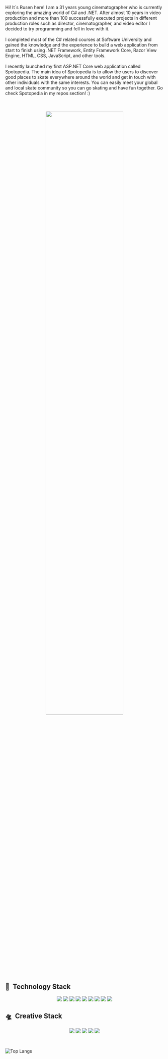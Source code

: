 Hi! It`s Rusen here! I am a 31 years young cinematographer who is currently exploring the amazing world of C# and .NET. After almost 10 years in video production and more than 100 successfully executed projects in different production roles such as director, cinematographer, and video editor I decided to try programming and fell in love with it.
<br>
<br>
I completed most of the C# related courses at Software University and gained the knowledge and the experience to build a web application from start to finish using .NET Framework, Entity Framework Core, Razor View Engine, HTML, CSS, JavaScript, and other tools.
<br>
<br>
I recently launched my first ASP.NET Core web application called Spotopedia. The main idea of Spotopedia is to allow the users to discover good places to skate everywhere around the world and get in touch with other individuals with the same interests. You can easily meet your global and local skate community so you can go skating and have fun together. Go check Spotopedia in my repos section! :)

<p align="center">
 <br />
  <br />
  <img width="70%" src="https://media.giphy.com/media/ZVik7pBtu9dNS/giphy.gif"><br />

  ## :rocket: &nbsp;Technology Stack
  <p align='center'>
    <img src="https://img.shields.io/badge/C%23-239120?style=for-the-badge&logo=c-sharp&logoColor=white">
    <img src="https://img.shields.io/badge/.NET-512BD4?style=for-the-badge&logo=dotnet&logoColor=white">
    <img src="https://img.shields.io/badge/Microsoft%20SQL%20Server-CC2927?style=for-the-badge&logo=microsoft%20sql%20server&logoColor=white">
    <img src="https://img.shields.io/badge/JavaScript-323330?style=for-the-badge&logo=javascript&logoColor=F7DF1E">
    <img src="https://img.shields.io/badge/HTML5-E34F26?style=for-the-badge&logo=html5&logoColor=white">
    <img src="https://img.shields.io/badge/CSS3-1572B6?style=for-the-badge&logo=css3&logoColor=white">
    <img src="https://img.shields.io/badge/Bootstrap-563D7C?style=for-the-badge&logo=bootstrap&logoColor=white">
    <img src="https://img.shields.io/badge/Microsoft_Azure-0089D6?style=for-the-badge&logo=microsoft-azure&logoColor=white">
    <img src="https://img.shields.io/badge/Wordpress-21759B?style=for-the-badge&logo=wordpress&logoColor=white">

  </p>
  
  ## :flying_saucer: &nbsp;Creative Stack
  <p align='center'>
    <img src="https://img.shields.io/badge/Adobe%20Creative%20Cloud-DA1F26?style=for-the-badge&logo=Adobe%20Creative%20Cloud&logoColor=white">
    <img src="https://img.shields.io/badge/Adobe%20Premiere%20Pro-9999FF?style=for-the-badge&logo=Adobe%20Premiere%20Pro&logoColor=white">
    <img src="https://img.shields.io/badge/Adobe%20after%20affects-CF96FD?style=for-the-badge&logo=Adobe%20after%20effects&logoColor=393665">
    <img src="https://img.shields.io/badge/Adobe%20Photoshop-31A8FF?style=for-the-badge&logo=Adobe%20Photoshop&logoColor=black">
    <img src="https://img.shields.io/badge/Adobe%20Illustrator-FF9A00?style=for-the-badge&logo=adobe%20illustrator&logoColor=white">
  </p>

  <br />

![Top Langs](https://github-readme-stats.vercel.app/api/top-langs/?username=rusenminchev&theme=default)

<!--
**rusenminchev/rusenminchev** is a ✨ _special_ ✨ repository because its `README.md` (this file) appears on your GitHub profile.

Here are some ideas to get you started:

- 🔭 I’m currently working on ...
- 🌱 I’m currently learning ...
- 👯 I’m looking to collaborate on ...
- 🤔 I’m looking for help with ...
- 💬 Ask me about ...
- 📫 How to reach me: ...
- 😄 Pronouns: ...
- ⚡ Fun fact: ...
-->
